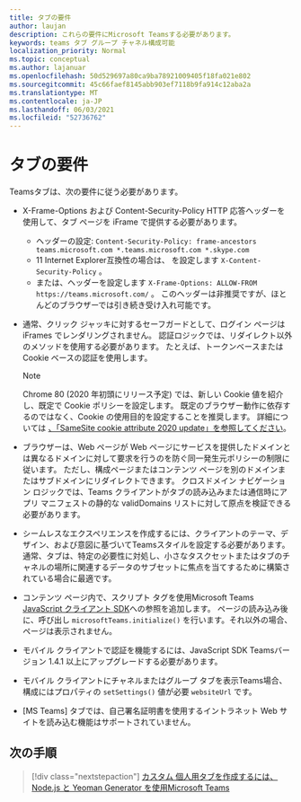 ```yaml
---
title: タブの要件
author: laujan
description: これらの要件にMicrosoft Teamsする必要があります。
keywords: teams タブ グループ チャネル構成可能
localization_priority: Normal
ms.topic: conceptual
ms.author: lajanuar
ms.openlocfilehash: 50d529697a80ca9ba78921009405f18fa021e802
ms.sourcegitcommit: 45c66faef8145abb903ef7118b9fa914c12aba2a
ms.translationtype: MT
ms.contentlocale: ja-JP
ms.lasthandoff: 06/03/2021
ms.locfileid: "52736762"
---
```

# <a name="tab-requirements"></a>タブの要件

Teamsタブは、次の要件に従う必要があります。

* X-Frame-Options および Content-Security-Policy HTTP 応答ヘッダーを使用して、タブ ページを iFrame で提供する必要があります。
  * ヘッダーの設定: `Content-Security-Policy: frame-ancestors teams.microsoft.com *.teams.microsoft.com *.skype.com`
  * 11 Internet Explorer互換性の場合は、 を設定します `X-Content-Security-Policy` 。
  * または、ヘッダーを設定します `X-Frame-Options: ALLOW-FROM https://teams.microsoft.com/` 。 このヘッダーは非推奨ですが、ほとんどのブラウザーでは引き続き受け入れ可能です。
* 通常、クリック ジャッキに対するセーフガードとして、ログイン ページは iFrames でレンダリングされません。 認証ロジックでは、リダイレクト以外のメソッドを使用する必要があります。 たとえば、トークンベースまたは Cookie ベースの認証を使用します。

    > [!NOTE]
    > Chrome 80 (2020 年初頭にリリース予定) では、新しい Cookie 値を紹介し、既定で Cookie ポリシーを設定します。 既定のブラウザー動作に依存するのではなく、Cookie の使用目的を設定することを推奨します。 詳細については [、「SameSite cookie attribute 2020 update」を参照してください](../../resources/samesite-cookie-update.md)。

* ブラウザーは、Web ページが Web ページにサービスを提供したドメインとは異なるドメインに対して要求を行うのを防ぐ同一発生元ポリシーの制限に従います。 ただし、構成ページまたはコンテンツ ページを別のドメインまたはサブドメインにリダイレクトできます。 クロスドメイン ナビゲーション ロジックでは、Teams クライアントがタブの読み込みまたは通信時にアプリ マニフェストの静的な validDomains リストに対して原点を検証できる必要があります。

* シームレスなエクスペリエンスを作成するには、クライアントのテーマ、デザイン、および意図に基づいてTeamsスタイルを設定する必要があります。 通常、タブは、特定の必要性に対処し、小さなタスクセットまたはタブのチャネルの場所に関連するデータのサブセットに焦点を当てするために構築されている場合に最適です。

* コンテンツ ページ内で、スクリプト タグを使用Microsoft Teams [JavaScript クライアント SDK](/javascript/api/overview/msteams-client)への参照を追加します。 ページの読み込み後に、呼び出し `microsoftTeams.initialize()` を行います。それ以外の場合、ページは表示されません。

* モバイル クライアントで認証を機能するには、JavaScript SDK Teamsバージョン 1.4.1 以上にアップグレードする必要があります。

* モバイル クライアントにチャネルまたはグループ タブを表示Teams場合、構成にはプロパティの `setSettings()` 値が必要 `websiteUrl` です。

* [MS Teams] タブでは、自己署名証明書を使用するイントラネット Web サイトを読み込む機能はサポートされていません。

## <a name="next-step"></a>次の手順

> [!div class="nextstepaction"]
> [カスタム 個人用タブを作成するには、Node.js と Yeoman Generator を使用Microsoft Teams](~/tabs/quickstarts/create-personal-tab-node-yeoman.md)
